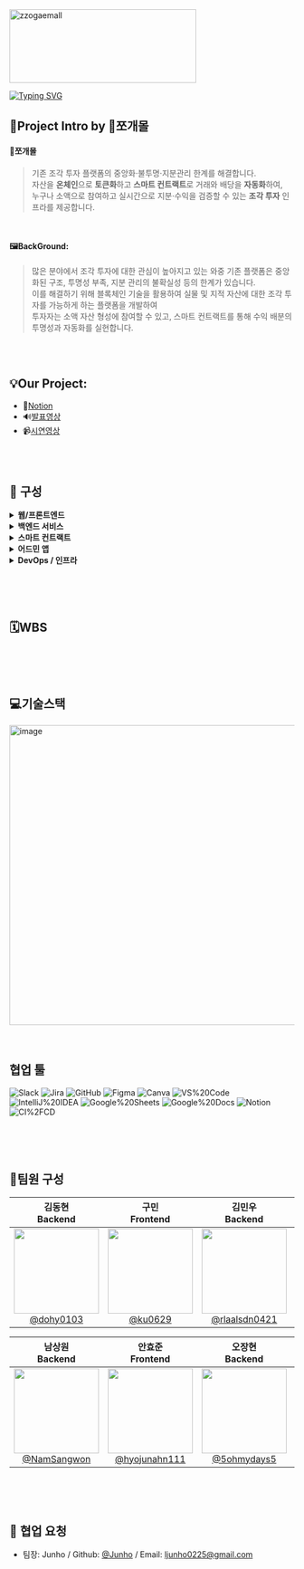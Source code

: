 <img width="330" height="130" alt="zzogaemall" src="https://github.com/user-attachments/assets/94161937-38da-41b1-a6af-3276a7f169e2" />

[![Typing SVG](https://readme-typing-svg.demolab.com?font=Alkatra&weight=500&size=45&duration=3500&pause=3&color=dc2626&center=false&vCenter=false&multiline=true&repeat=true&width=1000&height=100&lines=Hello👋+This+is+DDiring+Team+Github)](https://git.io/typing-svg)
<br>


## 🙂Project Intro by 🧩쪼개몰

#### **🧩쪼개몰**
>기존 조각 투자 플랫폼의 중앙화·불투명·지분관리 한계를 해결합니다.<br>
>자산을 **온체인**으로 **토큰화**하고 **스마트 컨트랙트**로 거래와 배당을 **자동화**하여,<br>누구나 소액으로 참여하고 실시간으로 지분·수익을 검증할 수 있는 **조각 투자** 인프라를 제공합니다.
<br>

#### **🖼️BackGround**:
>많은 분야에서 조각 투자에 대한 관심이 높아지고 있는 와중 기존 플랫폼은 중앙화된 구조, 투명성 부족, 지분 관리의 불확실성 등의 한계가 있습니다. <br>이를 해결하기 위해 블록체인 기술을 활용하여 실물 및 지적 자산에 대한 조각 투자를 가능하게 하는 플랫폼을 개발하여<br> 투자자는 소액 자산 형성에 참여할 수 있고, 스마트 컨트랙트를 통해 수익 배분의 투명성과 자동화를 실현합니다.

<br>
<br>


## **💡Our Project**:
- 📖[Notion](https://www.notion.so/3-ZzoGaeMall-225fef49d8d58064bd44d58fe3b973b2)
- 🔊[발표영상]()
- 📹[시연영상](https://youtu.be/YqR9gQ3ugHk)

<br>
<br>

## 🎊 구성

<details>
<summary><b>웹/프론트엔드</b></summary>

| 서비스&인프라명 | 설명 | 기술 스택 |
|---|---|---|
| ZZOGAEMALL | 블록체인 기반 조각투자 시스템 | - |
| [ZZOGAEMALL-Frontend](https://github.com/LG-CNS-2-FINAL-PROJECT-FINANCE/FrontEnd) | ZZOGAEMALL 프론트엔드 | ![React](https://img.shields.io/badge/React-61DAFB?logo=react&logoColor=000) ![NPM](https://img.shields.io/badge/NPM-CB3837?logo=npm&logoColor=white) ![Tailwind%20CSS](https://img.shields.io/badge/Tailwind_CSS-06B6D4?logo=tailwindcss&logoColor=white) ![Axios](https://img.shields.io/badge/Axios-5A29E4) ![Vite](https://img.shields.io/badge/Vite-646CFF?logo=vite&logoColor=white) ![JavaScript](https://img.shields.io/badge/JavaScript-F7DF1E?logo=javascript&logoColor=000) |

</details>

<details>
<summary><b>백엔드 서비스</b></summary>

| 서비스&인프라명 | 설명 | 기술 스택 |
|---|---|---|
| [ZZOGAEMALL-User](https://github.com/LG-CNS-2-FINAL-PROJECT-FINANCE/Backend_User) | ZZOGAEMALL User 서비스 | ![Spring%20Boot](https://img.shields.io/badge/Spring_Boot-6DB33F?logo=springboot&logoColor=white) ![Spring%20Data%20JPA](https://img.shields.io/badge/Spring_Data_JPA-6DB33F?logo=spring&logoColor=white) ![OpenFeign](https://img.shields.io/badge/Spring_Cloud_OpenFeign-6DB33F?logo=spring&logoColor=white) ![JWT](https://img.shields.io/badge/JWT-000000) ![BCrypt](https://img.shields.io/badge/BCrypt-563D7C) ![MSA](https://img.shields.io/badge/MSA-0F172A) ![Kubernetes](https://img.shields.io/badge/Kubernetes-326CE5?logo=kubernetes&logoColor=white) ![Prometheus](https://img.shields.io/badge/Prometheus-E6522C?logo=prometheus&logoColor=white) ![Fluent%20Bit](https://img.shields.io/badge/Fluent_Bit-49A9DF) |
| [ZZOGAEMALL-KYC](https://github.com/LG-CNS-2-FINAL-PROJECT-FINANCE/Backend_Kyc) | ZZOGAEMALL KYC 외부 서비스 | ![Spring%20Boot](https://img.shields.io/badge/Spring_Boot-6DB33F?logo=springboot&logoColor=white) ![MSA](https://img.shields.io/badge/MSA-0F172A) ![Kubernetes](https://img.shields.io/badge/Kubernetes-326CE5?logo=kubernetes&logoColor=white) ![Prometheus](https://img.shields.io/badge/Prometheus-E6522C?logo=prometheus&logoColor=white) ![Fluent%20Bit](https://img.shields.io/badge/Fluent_Bit-49A9DF) |
| [ZZOGAEMALL-BlockChainController](https://github.com/LG-CNS-2-FINAL-PROJECT-FINANCE/Backend_BlockChainConnector) | ZZOGAEMALL BlockChain | ![Spring%20Boot](https://img.shields.io/badge/Spring_Boot-6DB33F?logo=springboot&logoColor=white) ![Spring%20Data%20JPA](https://img.shields.io/badge/Spring_Data_JPA-6DB33F?logo=spring&logoColor=white) ![OpenFeign](https://img.shields.io/badge/Spring_Cloud_OpenFeign-6DB33F?logo=spring&logoColor=white) ![MSA](https://img.shields.io/badge/MSA-0F172A) ![Kafka](https://img.shields.io/badge/Apache_Kafka-231F20?logo=apachekafka&logoColor=white) ![Kubernetes](https://img.shields.io/badge/Kubernetes-326CE5?logo=kubernetes&logoColor=white) ![Prometheus](https://img.shields.io/badge/Prometheus-E6522C?logo=prometheus&logoColor=white) ![Fluent%20Bit](https://img.shields.io/badge/Fluent_Bit-49A9DF) |
| [ZZOGAEMALL-Notification](https://github.com/LG-CNS-2-FINAL-PROJECT-FINANCE/Backend_Notification) | ZZOGAEMALL 알림 서비스 | ![Spring%20Boot](https://img.shields.io/badge/Spring_Boot-6DB33F?logo=springboot&logoColor=white) ![Spring%20Data%20JPA](https://img.shields.io/badge/Spring_Data_JPA-6DB33F?logo=spring&logoColor=white) ![MSA](https://img.shields.io/badge/MSA-0F172A) ![Kafka](https://img.shields.io/badge/Apache_Kafka-231F20?logo=apachekafka&logoColor=white) ![Kubernetes](https://img.shields.io/badge/Kubernetes-326CE5?logo=kubernetes&logoColor=white) ![FCM](https://img.shields.io/badge/FCM-FFCA28) |
| [ZZOGAEMALL-Asset](https://github.com/LG-CNS-2-FINAL-PROJECT-FINANCE/Backend_Asset) | ZZOGAEMALL Asset 서비스 | ![Spring%20Boot](https://img.shields.io/badge/Spring_Boot-6DB33F?logo=springboot&logoColor=white) ![Spring%20Data%20JPA](https://img.shields.io/badge/Spring_Data_JPA-6DB33F?logo=spring&logoColor=white) ![OpenFeign](https://img.shields.io/badge/Spring_Cloud_OpenFeign-6DB33F?logo=spring&logoColor=white) ![MSA](https://img.shields.io/badge/MSA-0F172A) ![Kafka](https://img.shields.io/badge/Apache_Kafka-231F20?logo=apachekafka&logoColor=white) ![Kubernetes](https://img.shields.io/badge/Kubernetes-326CE5?logo=kubernetes&logoColor=white) ![Prometheus](https://img.shields.io/badge/Prometheus-E6522C?logo=prometheus&logoColor=white) ![Fluent%20Bit](https://img.shields.io/badge/Fluent_Bit-49A9DF) |
| [ZZOGAEMALL-Market](https://github.com/LG-CNS-2-FINAL-PROJECT-FINANCE/BackEnd_Market) | ZZOGAEMALL Market 서비스 | ![Spring%20Boot](https://img.shields.io/badge/Spring_Boot-6DB33F?logo=springboot&logoColor=white) ![Spring%20Data%20JPA](https://img.shields.io/badge/Spring_Data_JPA-6DB33F?logo=spring&logoColor=white) ![OpenFeign](https://img.shields.io/badge/Spring_Cloud_OpenFeign-6DB33F?logo=spring&logoColor=white) ![Saga](https://img.shields.io/badge/Saga-0F172A) ![MSA](https://img.shields.io/badge/MSA-0F172A) ![Kafka](https://img.shields.io/badge/Apache_Kafka-231F20?logo=apachekafka&logoColor=white) ![Kubernetes](https://img.shields.io/badge/Kubernetes-326CE5?logo=kubernetes&logoColor=white) ![Prometheus](https://img.shields.io/badge/Prometheus-E6522C?logo=prometheus&logoColor=white) ![Fluent%20Bit](https://img.shields.io/badge/Fluent_Bit-49A9DF) |
| [ZZOGAEMALL-Product](https://github.com/LG-CNS-2-FINAL-PROJECT-FINANCE/BackEnd_Product) | ZZOGAEMALL Product 서비스 | ![Spring%20Boot](https://img.shields.io/badge/Spring_Boot-6DB33F?logo=springboot&logoColor=white) ![MSA](https://img.shields.io/badge/MSA-0F172A) ![MongoDB](https://img.shields.io/badge/MongoDB-47A248?logo=mongodb&logoColor=white) ![Kafka](https://img.shields.io/badge/Apache_Kafka-231F20?logo=apachekafka&logoColor=white) ![OpenFeign](https://img.shields.io/badge/Spring_Cloud_OpenFeign-6DB33F?logo=spring&logoColor=white) ![AWS%20S3](https://img.shields.io/badge/AWS_S3-569A31?logo=amazonaws&logoColor=white) ![Kubernetes](https://img.shields.io/badge/Kubernetes-326CE5?logo=kubernetes&logoColor=white) |
| [ZZOGAEMALL-Monitoring](https://github.com/LG-CNS-2-FINAL-PROJECT-FINANCE/Backend_Monitoring) | ZZOGAEMALL 신고 모니터링 시스템 | ![Spring%20Boot](https://img.shields.io/badge/Spring_Boot-6DB33F?logo=springboot&logoColor=white) ![MSA](https://img.shields.io/badge/MSA-0F172A) ![Spring%20Data%20JPA](https://img.shields.io/badge/Spring_Data_JPA-6DB33F?logo=spring&logoColor=white) ![Kafka](https://img.shields.io/badge/Apache_Kafka-231F20?logo=apachekafka&logoColor=white) ![OpenFeign](https://img.shields.io/badge/Spring_Cloud_OpenFeign-6DB33F?logo=spring&logoColor=white) ![Kubernetes](https://img.shields.io/badge/Kubernetes-326CE5?logo=kubernetes&logoColor=white) |
| [ZZOGAEMALL-Escrow](https://github.com/LG-CNS-2-FINAL-PROJECT-FINANCE/BackEnd_Escrow) | ZZOGAEMALL Escrow | ![Spring%20Boot](https://img.shields.io/badge/Spring_Boot-6DB33F?logo=springboot&logoColor=white) ![Spring%20Data%20JPA](https://img.shields.io/badge/Spring_Data_JPA-6DB33F?logo=spring&logoColor=white) ![OpenFeign](https://img.shields.io/badge/Spring_Cloud_OpenFeign-6DB33F?logo=spring&logoColor=white) ![MSA](https://img.shields.io/badge/MSA-0F172A) ![Kafka](https://img.shields.io/badge/Apache_Kafka-231F20?logo=apachekafka&logoColor=white) ![Kubernetes](https://img.shields.io/badge/Kubernetes-326CE5?logo=kubernetes&logoColor=white) |

</details>

<details>
<summary><b>스마트 컨트랙트</b></summary>

| 서비스&인프라명 | 설명 | 기술 스택 |
|---|---|---|
| [ZZOGAEMALL-SmartContract](https://github.com/LG-CNS-2-FINAL-PROJECT-FINANCE/Backend_SmartContract) | ZZOGAEMALL SmartContract | ![Hardhat](https://img.shields.io/badge/Hardhat-F7DF1E?logo=hardhat&logoColor=000) ![Solidity](https://img.shields.io/badge/Solidity-363636?logo=solidity&logoColor=white) ![Chainlink%20Functions](https://img.shields.io/badge/Chainlink_Functions-375BD2?logo=chainlink&logoColor=white) ![JavaScript](https://img.shields.io/badge/JavaScript-F7DF1E?logo=javascript&logoColor=000) ![ethers.js](https://img.shields.io/badge/ethers.js-2C2C2C) |

</details>

<details>
<summary><b>어드민 앱</b></summary>

| 서비스&인프라명 | 설명 | 기술 스택 |
|---|---|---|
| ZZOGAEMALL | 조각투자 시스템 관리자 관제 APP | - |
| [ZZOGAEMALL-AdminApplication](https://github.com/LG-CNS-2-FINAL-PROJECT-FINANCE/Admin-Application) | ZZOGAEMALL 앱 프론트엔드/백엔드 | ![Flutter](https://img.shields.io/badge/Flutter-02569B?logo=flutter&logoColor=white) ![Dart](https://img.shields.io/badge/Dart-0175C2?logo=dart&logoColor=white) ![Firebase](https://img.shields.io/badge/Firebase-FFCA28?logo=firebase&logoColor=000) |

</details>

<details>
<summary><b>DevOps / 인프라</b></summary>

| 서비스&인프라명 | 설명 | 기술 스택 |
|---|---|---|
| DevOps | CI/CD, Monitoring 시스템 | ![Jenkins](https://img.shields.io/badge/Jenkins-D24939?logo=jenkins&logoColor=white) ![Argo%20CD](https://img.shields.io/badge/Argo_CD-EF7B4D?logo=argo&logoColor=white) ![Kubernetes](https://img.shields.io/badge/Kubernetes-326CE5?logo=kubernetes&logoColor=white) ![Helm](https://img.shields.io/badge/Helm-0F1689?logo=helm&logoColor=white) ![Kafka](https://img.shields.io/badge/Apache_Kafka-231F20?logo=apachekafka&logoColor=white) ![Redis](https://img.shields.io/badge/Redis-DC382D?logo=redis&logoColor=white) ![Node%20Exporter](https://img.shields.io/badge/Node_Exporter-3C873A) ![Prometheus](https://img.shields.io/badge/Prometheus-E6522C?logo=prometheus&logoColor=white) ![Grafana](https://img.shields.io/badge/Grafana-F46800?logo=grafana&logoColor=white) ![Elasticsearch](https://img.shields.io/badge/Elasticsearch-005571?logo=elasticsearch&logoColor=white) ![Fluentd](https://img.shields.io/badge/Fluentd-0E83C8?logo=fluentd&logoColor=white) ![Kibana](https://img.shields.io/badge/Kibana-005571?logo=kibana&logoColor=white) |
| ZZOGAEMALL-Infra | ZZOGAEMALL 앱 인프라 | ![On-Premise](https://img.shields.io/badge/On--Premise-334155) ![AWS](https://img.shields.io/badge/AWS-232F3E?logo=amazonaws&logoColor=white) ![Terraform](https://img.shields.io/badge/Terraform-844FBA?logo=terraform&logoColor=white) ![Docker](https://img.shields.io/badge/Docker-2496ED?logo=docker&logoColor=white) ![Podman](https://img.shields.io/badge/Podman-892CA0?logo=podman&logoColor=white) ![Kubernetes](https://img.shields.io/badge/Kubernetes-326CE5?logo=kubernetes&logoColor=white) ![Jenkins](https://img.shields.io/badge/Jenkins-D24939?logo=jenkins&logoColor=white) ![Argo%20CD](https://img.shields.io/badge/Argo_CD-EF7B4D?logo=argo&logoColor=white) ![Helm](https://img.shields.io/badge/Helm-0F1689?logo=helm&logoColor=white) ![node-exporter](https://img.shields.io/badge/node--exporter-3C873A) ![kube-state-metrics](https://img.shields.io/badge/kube--state--metrics-326CE5) ![cAdvisor](https://img.shields.io/badge/cAdvisor-1F2937) ![Prometheus](https://img.shields.io/badge/Prometheus-E6522C?logo=prometheus&logoColor=white) ![Grafana](https://img.shields.io/badge/Grafana-F46800?logo=grafana&logoColor=white) ![Fluentd](https://img.shields.io/badge/Fluentd-0E83C8?logo=fluentd&logoColor=white) ![Elasticsearch](https://img.shields.io/badge/Elasticsearch-005571?logo=elasticsearch&logoColor=white) ![Kibana](https://img.shields.io/badge/Kibana-005571?logo=kibana&logoColor=white) |

</details>

<br><br><br>

## 🗓️WBS


<br><br><br>

## 💻기술스택
<img width="850" height="530" alt="image" src="https://github.com/user-attachments/assets/384234d7-3bc0-4ccb-a5dd-c39748ac2b7f" />


<br>
<br>
<br>
  
<div align=left><h2>협업 툴</h2></div>

![Slack](https://img.shields.io/badge/Slack-4A154B?logo=slack&logoColor=white)
![Jira](https://img.shields.io/badge/Jira-0052CC?logo=jira&logoColor=white)
![GitHub](https://img.shields.io/badge/GitHub-181717?logo=github&logoColor=white)
![Figma](https://img.shields.io/badge/Figma-F24E1E?logo=figma&logoColor=white)
![Canva](https://img.shields.io/badge/Canva-00C4CC?logo=canva&logoColor=white)
![VS%20Code](https://img.shields.io/badge/VS_Code-007ACC?logo=visualstudiocode&logoColor=white)
![IntelliJ%20IDEA](https://img.shields.io/badge/IntelliJ_IDEA-000000?logo=intellijidea&logoColor=white)
![Google%20Sheets](https://img.shields.io/badge/Google_Sheets-34A853?logo=googlesheets&logoColor=white)
![Google%20Docs](https://img.shields.io/badge/Google_Docs-4285F4?logo=googledocs&logoColor=white)
![Notion](https://img.shields.io/badge/Notion-000000?logo=notion&logoColor=white)
![CI%2FCD](https://img.shields.io/badge/CI%2FCD-2088FF?logo=githubactions&logoColor=white)

<br>
<br>
<br>

## 🔧팀원 구성

<div align="center">

| **김동현** <br/> Backend | **구민** <br/> Frontend | **김민우** <br/> Backend | **권순영** <br/> Backend |
| :------: |  :------: | :------: | :------: |
|[<img src="https://github.com/user-attachments/assets/8e590cd4-72d5-494b-a4d5-c9e54d200477" width="150" height="150"> <br/> @dohy0103](https://github.com/dohy0103)|[<img src="https://i.namu.wiki/i/cPtMhh2Q2gfkAQZpBRVo0Y_YLiDKAec5mA0JY7DZRScG__8_vR5d00XU2tWzKcjlLbS-tzicqrPOUA2V3uufIJb5P-QTIimhcxsUAnSsalfIYx2kjGFqZhtCnLRc1kwL74TV-VKgJkjOszhpE2CT4Q.webp" width="150" height="150"> <br/> @ku0629](https://github.com/ku0629) |[<img src="https://github.com/user-attachments/assets/b21a0051-f1fd-48c4-8806-7a1d5a652614" width="150" height="150"/> <br/> @rlaalsdn0421](https://github.com/rlaalsdn0421) | [<img src="https://mblogthumb-phinf.pstatic.net/20160519_202/trollcig_1463650705631LGms7_PNG/GO.png?type=w800" width="150" height="150"/> <br/> @kaebalsaebal](https://github.com/kaebalsaebal) |

| **남상원** <br/> Backend | **안효준** <br/> Frontend | **오장현** <br/> Backend | **이민기** <br/> Backend | **이준호** <br/> Frontend |
| :------: |  :------: | :------: | :------: | :------: |
|[<img src="https://github.com/user-attachments/assets/55a5f6e6-6f3b-4cfc-9194-15e5386ddd24" width="150" height="150"> <br/> @NamSangwon](https://github.com/NamSangwon)|[<img src="https://github.com/user-attachments/assets/f15b6694-6560-4ad1-8f4a-b4c1e672779b" width="150" height="150"> <br/> @hyojunahn111](https://github.com/hyojunahn111) |[<img src="https://www.jobgo.ac/jl/jl_resource/campaign/6718a7654e65d88/6718a7654e65d88.jpg" width="150" height="150"/> <br/> @5ohmydays5](https://github.com/5ohmydays5) | [<img src="https://github.com/user-attachments/assets/9dca3d5f-e0f5-489b-b070-a32418127fa7" width="150" height="150"/> <br/> @DDu-DDu](https://github.com/DDu-DDu) | [<img src="https://github.com/user-attachments/assets/2c2802b8-997b-4eb0-9bd9-e174f5dd436e" width="150" height="150"/> <br/> @Junho0225](https://github.com/Junho0225) |

</div>


<br>
<br>
<br>

## 🤝 협업 요청
- 팀장: Junho / Github: [@Junho](https://github.com/Junho0225) / Email: ljunho0225@gmail.com
